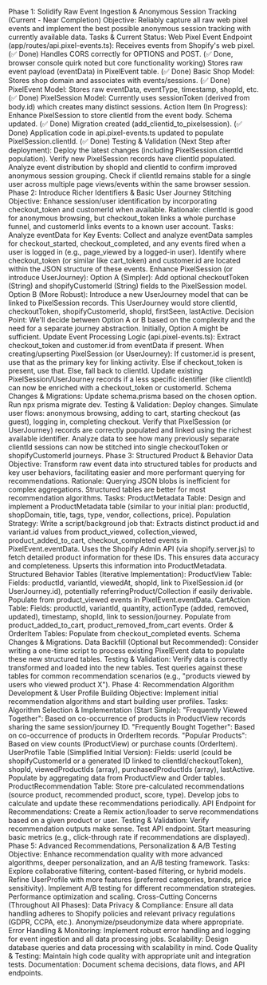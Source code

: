 Phase 1: Solidify Raw Event Ingestion & Anonymous Session Tracking (Current - Near Completion)
Objective: Reliably capture all raw web pixel events and implement the best possible anonymous session tracking with currently available data.
Tasks & Current Status:
Web Pixel Event Endpoint (app/routes/api.pixel-events.ts):
Receives events from Shopify's web pixel. (✅ Done)
Handles CORS correctly for OPTIONS and POST. (✅ Done, browser console quirk noted but core functionality working)
Stores raw event payload (eventData) in PixelEvent table. (✅ Done)
Basic Shop Model:
Stores shop domain and associates with events/sessions. (✅ Done)
PixelEvent Model:
Stores raw eventData, eventType, timestamp, shopId, etc. (✅ Done)
PixelSession Model:
Currently uses sessionToken (derived from body.id) which creates many distinct sessions.
Action Item (In Progress): Enhance PixelSession to store clientId from the event body.
Schema updated. (✅ Done)
Migration created (add_clientid_to_pixelsession). (✅ Done)
Application code in api.pixel-events.ts updated to populate PixelSession.clientId. (✅ Done)
Testing & Validation (Next Step after deployment):
Deploy the latest changes (including PixelSession.clientId population).
Verify new PixelSession records have clientId populated.
Analyze event distribution by shopId and clientId to confirm improved anonymous session grouping. Check if clientId remains stable for a single user across multiple page views/events within the same browser session.
Phase 2: Introduce Richer Identifiers & Basic User Journey Stitching
Objective: Enhance session/user identification by incorporating checkout_token and customerId when available.
Rationale: clientId is good for anonymous browsing, but checkout_token links a whole purchase funnel, and customerId links events to a known user account.
Tasks:
Analyze eventData for Key Events:
Collect and analyze eventData samples for checkout_started, checkout_completed, and any events fired when a user is logged in (e.g., page_viewed by a logged-in user).
Identify where checkout_token (or similar like cart_token) and customer.id are located within the JSON structure of these events.
Enhance PixelSession (or introduce UserJourney):
Option A (Simpler): Add optional checkoutToken (String) and shopifyCustomerId (String) fields to the PixelSession model.
Option B (More Robust): Introduce a new UserJourney model that can be linked to PixelSession records. This UserJourney would store clientId, checkoutToken, shopifyCustomerId, shopId, firstSeen, lastActive.
Decision Point: We'll decide between Option A or B based on the complexity and the need for a separate journey abstraction. Initially, Option A might be sufficient.
Update Event Processing Logic (api.pixel-events.ts):
Extract checkout_token and customer.id from eventData if present.
When creating/upserting PixelSession (or UserJourney):
If customer.id is present, use that as the primary key for linking activity.
Else if checkout_token is present, use that.
Else, fall back to clientId.
Update existing PixelSession/UserJourney records if a less specific identifier (like clientId) can now be enriched with a checkout_token or customerId.
Schema Changes & Migrations:
Update schema.prisma based on the chosen option.
Run npx prisma migrate dev.
Testing & Validation:
Deploy changes.
Simulate user flows: anonymous browsing, adding to cart, starting checkout (as guest), logging in, completing checkout.
Verify that PixelSession (or UserJourney) records are correctly populated and linked using the richest available identifier.
Analyze data to see how many previously separate clientId sessions can now be stitched into single checkoutToken or shopifyCustomerId journeys.
Phase 3: Structured Product & Behavior Data
Objective: Transform raw event data into structured tables for products and key user behaviors, facilitating easier and more performant querying for recommendations.
Rationale: Querying JSON blobs is inefficient for complex aggregations. Structured tables are better for most recommendation algorithms.
Tasks:
ProductMetadata Table:
Design and implement a ProductMetadata table (similar to your initial plan: productId, shopDomain, title, tags, type, vendor, collections, price).
Population Strategy:
Write a script/background job that:
Extracts distinct product.id and variant.id values from product_viewed, collection_viewed, product_added_to_cart, checkout_completed events in PixelEvent.eventData.
Uses the Shopify Admin API (via shopify.server.js) to fetch detailed product information for these IDs. This ensures data accuracy and completeness.
Upserts this information into ProductMetadata.
Structured Behavior Tables (Iterative Implementation):
ProductView Table:
Fields: productId, variantId, viewedAt, shopId, link to PixelSession.id (or UserJourney.id), potentially referringProduct/Collection if easily derivable.
Populate from product_viewed events in PixelEvent.eventData.
CartAction Table:
Fields: productId, variantId, quantity, actionType (added, removed, updated), timestamp, shopId, link to session/journey.
Populate from product_added_to_cart, product_removed_from_cart events.
Order & OrderItem Tables:
Populate from checkout_completed events.
Schema Changes & Migrations.
Data Backfill (Optional but Recommended):
Consider writing a one-time script to process existing PixelEvent data to populate these new structured tables.
Testing & Validation:
Verify data is correctly transformed and loaded into the new tables.
Test queries against these tables for common recommendation scenarios (e.g., "products viewed by users who viewed product X").
Phase 4: Recommendation Algorithm Development & User Profile Building
Objective: Implement initial recommendation algorithms and start building user profiles.
Tasks:
Algorithm Selection & Implementation (Start Simple):
"Frequently Viewed Together": Based on co-occurrence of products in ProductView records sharing the same session/journey ID.
"Frequently Bought Together": Based on co-occurrence of products in OrderItem records.
"Popular Products": Based on view counts (ProductView) or purchase counts (OrderItem).
UserProfile Table (Simplified Initial Version):
Fields: userId (could be shopifyCustomerId or a generated ID linked to clientId/checkoutToken), shopId, viewedProductIds (array), purchasedProductIds (array), lastActive.
Populate by aggregating data from ProductView and Order tables.
ProductRecommendation Table:
Store pre-calculated recommendations (source product, recommended product, score, type).
Develop jobs to calculate and update these recommendations periodically.
API Endpoint for Recommendations:
Create a Remix action/loader to serve recommendations based on a given product or user.
Testing & Validation:
Verify recommendation outputs make sense.
Test API endpoint.
Start measuring basic metrics (e.g., click-through rate if recommendations are displayed).
Phase 5: Advanced Recommendations, Personalization & A/B Testing
Objective: Enhance recommendation quality with more advanced algorithms, deeper personalization, and an A/B testing framework.
Tasks:
Explore collaborative filtering, content-based filtering, or hybrid models.
Refine UserProfile with more features (preferred categories, brands, price sensitivity).
Implement A/B testing for different recommendation strategies.
Performance optimization and scaling.
Cross-Cutting Concerns (Throughout All Phases):
Data Privacy & Compliance: Ensure all data handling adheres to Shopify policies and relevant privacy regulations (GDPR, CCPA, etc.). Anonymize/pseudonymize data where appropriate.
Error Handling & Monitoring: Implement robust error handling and logging for event ingestion and all data processing jobs.
Scalability: Design database queries and data processing with scalability in mind.
Code Quality & Testing: Maintain high code quality with appropriate unit and integration tests.
Documentation: Document schema decisions, data flows, and API endpoints.
